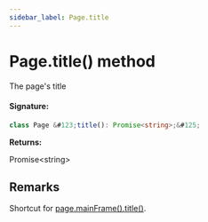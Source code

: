 ```yaml
---
sidebar_label: Page.title
---
```


# Page.title() method

The page's title

#### Signature:

```typescript
class Page &#123;title(): Promise<string>;&#125;
```

**Returns:**

Promise&lt;string&gt;

## Remarks

Shortcut for [page.mainFrame().title()](./puppeteer.frame.title.md).
